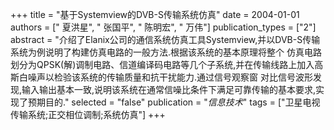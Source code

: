 +++
title = "基于Systemview的DVB-S传输系统仿真"
date = 2004-01-01
authors = [" 夏洪星", " 张国平", " 陈明宏", " 万伟"]
publication_types = ["2"]
abstract = "介绍了Elanix公司的通信系统仿真工具Systemview,并以DVB-S传输系统为例说明了构建仿真电路的一般方法.根据该系统的基本原理将整个 仿真电路划分为QPSK(解)调制电路、信道编译码电路等几个子系统,并在传输线路上加入高斯白噪声以检验该系统的传输质量和抗干扰能力.通过信号观察窗 对比信号波形发现,输入输出基本一致,说明该系统在通常信噪比条件下满足可靠传输的基本要求,实现了预期目的."
selected = "false"
publication = "*信息技术*"
tags = ["卫星电视传输系统;正交相位调制;系统仿真"]
+++

